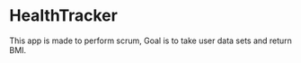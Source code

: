 # HealthTracker
 This app is made to perform scrum, Goal is to take user data sets and return BMI. 
